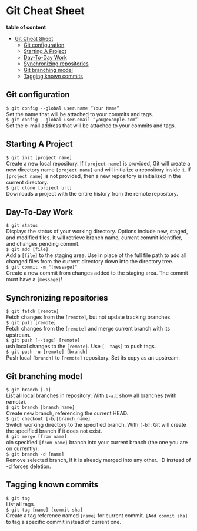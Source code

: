 # Git Cheat Sheet

**table of content**
- [Git Cheat Sheet](#git-cheat-sheet)
  - [Git configuration](#git-configuration)
  - [Starting A Project](#starting-a-project)
  - [Day-To-Day Work](#day-to-day-work)
  - [Synchronizing repositories](#synchronizing-repositories)
  - [Git branching model](#git-branching-model)
  - [Tagging known commits](#tagging-known-commits)

## Git configuration
`$ git config --global user.name “Your Name”` <br>
Set the name that will be attached to your commits and tags.<br>
`$ git config --global user.email “you@example.com”` <br>
Set the e-mail address that will be attached to your commits and tags.

## Starting A Project
`$ git init [project name]` <br>
Create a new local repository. If `[project name]` is provided, Git will
create a new directory name `[project name]` and will initialize a
repository inside it. If `[project name]` is not provided, then a new
repository is initialized in the current directory.<br>
`$ git clone [project url]` <br>
Downloads a project with the entire history from the remote repository. <br>

## Day-To-Day Work
`$ git status` <br>
Displays the status of your working directory. Options include new,
staged, and modified files. It will retrieve branch name, current commit
identifier, and changes pending commit. <br>
`$ git add [file]` <br>
Add a `[file]` to the staging area. Use in place of the full file path to add all
changed files from the current directory down into the directory tree. <br>
`$ git commit -m "[message]"` <br>
Create a new commit from changes added to the staging area.
The commit must have a `[message]`! <br>

## Synchronizing repositories
`$ git fetch [remote]` <br>
Fetch changes from the `[remote]`, but not update tracking branches. <br>
`$ git pull [remote]` <br>
Fetch changes from the `[remote]` and merge current branch with its
upstream. <br>
`$ git push [--tags] [remote]` <br>
ush local changes to the `[remote]`. Use `[--tags]` to push tags. <br>
`$ git push -u [remote] [branch]` <br>
Push local `[branch]` to `[remote]` repository. Set its copy as an upstream. <br>

## Git branching model
`$ git branch [-a]` <br>
List all local branches in repository. With `[-a]`: show all branches
(with remote). <br>
`$ git branch [branch_name]` <br>
Create new branch, referencing the current HEAD. <br>
`$ git checkout [-b][branch_name]` <br>
Switch working directory to the specified branch. With `[-b]`: Git will
create the specified branch if it does not exist. <br>
`$ git merge [from name]` <br>
oin specified `[from name]` branch into your current branch (the one
you are on currently). <br>
`$ git branch -d [name]` <br>
Remove selected branch, if it is already merged into any other.
-D instead of -d forces deletion. <br>

## Tagging known commits
`$ git tag` <br>
List all tags. <br>
`$ git tag [name] [commit sha]` <br>
Create a tag reference named `[name]` for current commit. `[Add commit
sha]` to tag a specific commit instead of current one.